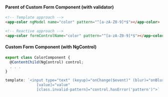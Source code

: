 #### Parent of Custom Form Component (with validator)
```html
<!-- Template approach -->
<app-color ngModel name="color" pattern="^[a-zA-Z0-9]*$"></app-color>

<!-- Reactive approach -->
<app-color formControlName="color" pattern="^[a-zA-Z0-9]*$"></app-color>
```

#### Custom Form Component (with NgControl)
```typescript
export class ColorComponent {
  @ContentChild(NgControl) control;
  . . .
}

template: `<input type="text" (keyup)="onChange($event)" (blur)="onBlur()"
              [value]="value"
              [class.invalid-pattern]="control.hasError('pattern')">`
```